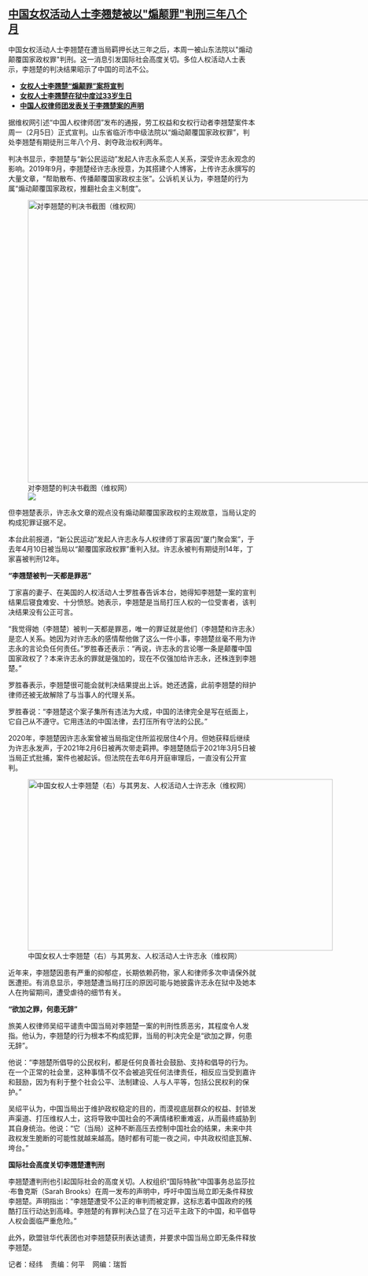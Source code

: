 <!--1707159660000-->
[中国女权活动人士李翘楚被以"煽颠罪"判刑三年八个月](https://www.rfa.org/mandarin/yataibaodao/renquanfazhi/jw-02052024094737.html)
------

<p style="font-weight: 400;">中国女权活动人士李翘楚在遭当局羁押长达三年之后，本周一被山东法院以"煽动颠覆国家政权罪"判刑。这一消息引发国际社会高度关切。多位人权活动人士表示，李翘楚的判决结果昭示了中国的司法不公。</p><ul><li style="font-weight: 400;"><strong><a href="https://www.rfa.org/mandarin/Xinwen/2-01302024110535.html">女权人士李翘楚“煽颠罪”案将宣判</a></strong></li><li style="font-weight: 400;"><strong><a href="https://www.rfa.org/mandarin/Xinwen/4-01132024104508.html">女权人士李翘楚在狱中度过33岁生日</a></strong></li><li style="font-weight: 400;"><a href="https://www.rfa.org/mandarin/Xinwen/1-12242023095829.html"><strong>中国人权律师团发表关于李翘楚案的声明</strong></a></li></ul><p>据维权网引述“中国人权律师团”发布的通报，劳工权益和女权行动者李翘楚案件本周一（2月5日）正式宣判。山东省临沂市中级法院以“煽动颠覆国家政权罪”，判处李翘楚有期徒刑三年八个月、剥夺政治权利两年。</p><p>判决书显示，李翘楚与“新公民运动”发起人许志永系恋人关系，深受许志永观念的影响。2019年9月，李翘楚经许志永授意，为其搭建个人博客，上传许志永撰写的大量文章，“帮助散布、传播颠覆国家政权主张”。公诉机关认为，李翘楚的行为属“煽动颠覆国家政权，推翻社会主义制度”。</p><p><figure class="image-richtext image-inline captioned" style="width:2038px;"><img alt="对李翘楚的判决书截图（维权网）" height="574" src="https://www.rfa.org/mandarin/yataibaodao/renquanfazhi/jw-02052024094737.html/jw4.png/@@images/dc452144-4b46-4d56-bcf4-d59ab9f2d83d.jpeg" title="jw4.png" width="2038"/><figcaption class="image-caption">对李翘楚的判决书截图（维权网）</figcaption><small></small><div id="zoomattribute"><a data-caption="对李翘楚的判决书截图（维权网）" data-fancybox="" href="https://www.rfa.org/mandarin/yataibaodao/renquanfazhi/jw-02052024094737.html/jw4.png" id="single_image" title="对李翘楚的判决书截图（维权网）"><img src="/++plone++rfa-resources/img/icon-zoom.png"/></a></div></figure></p><p>但李翘楚表示，许志永文章的观点没有煽动颠覆国家政权的主观故意，当局认定的构成犯罪证据不足。</p><p>本台此前报道，“新公民运动”发起人许志永与人权律师丁家喜因“厦门聚会案”，于去年4月10日被当局以“颠覆国家政权罪”重判入狱。许志永被判有期徒刑14年，丁家喜被判刑12年。</p><p><strong>“李翘楚被判一天都是罪恶”</strong></p><p>丁家喜的妻子、在美国的人权活动人士罗胜春告诉本台，她得知李翘楚一案的宣判结果后寝食难安、十分愤怒。她表示，李翘楚是当局打压人权的一位受害者，该判决结果没有公正可言。</p><p>“我觉得她（李翘楚）被判一天都是罪恶，唯一的罪证就是他们（李翘楚和许志永）是恋人关系。她因为对许志永的感情帮他做了这么一件小事，李翘楚丝毫不用为许志永的言论负任何责任。”罗胜春还表示：“再说，许志永的言论哪一条是颠覆中国国家政权了？本来许志永的罪就是强加的，现在不仅强加给许志永，还株连到李翘楚。”</p><p>罗胜春表示，李翘楚很可能会就判决结果提出上诉。她还透露，此前李翘楚的辩护律师还被无故解除了与当事人的代理关系。</p><p>罗胜春说：“李翘楚这个案子集所有违法为大成，中国的法律完全是写在纸面上，它自己从不遵守。它用违法的中国法律，去打压所有守法的公民。”</p><p>2020年，李翘楚因许志永案曾被当局指定住所监视居住4个月。但她获释后继续为许志永发声，于2021年2月6日被再次带走羁押。李翘楚随后于2021年3月5日被当局正式批捕，案件也被起诉。但法院在去年6月开庭审理后，一直没有公开宣判。</p><p><figure class="image-richtext image-inline captioned" style="width:620px;"><img alt="中国女权人士李翘楚（右）与其男友、人权活动人士许志永（维权网）" height="348" src="https://www.rfa.org/mandarin/yataibaodao/renquanfazhi/jw-02052024094737.html/jw3.jpg/@@images/414f63ac-82f2-4dcd-94a9-50090fa0cc6d.jpeg" title="jw3.jpg" width="620"/><figcaption class="image-caption">中国女权人士李翘楚（右）与其男友、人权活动人士许志永（维权网）</figcaption><small></small></figure></p><p>近年来，李翘楚因患有严重的抑郁症，长期依赖药物，家人和律师多次申请保外就医遭拒。有消息显示，李翘楚遭当局打压的原因可能与她披露许志永在狱中及她本人在拘留期间，遭受虐待的细节有关。</p><p><strong>“欲加之罪，何患无辞”</strong></p><p>旅美人权律师吴绍平谴责中国当局对李翘楚一案的判刑性质恶劣，其程度令人发指。他认为，李翘楚的行为根本不构成犯罪，当局的判决完全是“欲加之罪，何患无辞”。</p><p>他说：“李翘楚所倡导的公民权利，都是任何良善社会鼓励、支持和倡导的行为。在一个正常的社会里，这种事情不仅不会被追究任何法律责任，相反应当受到嘉许和鼓励，因为有利于整个社会公平、法制建设、人与人平等，包括公民权利的保护。”</p><p>吴绍平认为，中国当局出于维护政权稳定的目的，而漠视底层群众的权益、封锁发声渠道、打压维权人士，这将导致中国社会的不满情绪积重难返，从而最终威胁到其自身统治。他说：“它（当局）这种不断高压去控制中国社会的结果，未来中共政权发生脆断的可能性就越来越高。随时都有可能一夜之间，中共政权彻底瓦解、垮台。”</p><p><strong>国际社会高度关切李翘楚遭判刑</strong></p><p>李翘楚遭判刑也引起国际社会的高度关切。人权组织“国际特赦”中国事务总监莎拉·布鲁克斯（Sarah Brooks）在周一发布的声明中，呼吁中国当局立即无条件释放李翘楚。声明指出：“李翘楚遭受不公正的审判而被定罪，这标志着中国政府的残酷打压行动达到高峰。李翘楚的有罪判决凸显了在习近平主政下的中国，和平倡导人权会面临严重危险。”</p><p>此外，欧盟驻华代表团也对李翘楚获刑表达谴责，并要求中国当局立即无条件释放李翘楚。</p><p>记者：经纬    责编：何平    网编：瑞哲</p>
